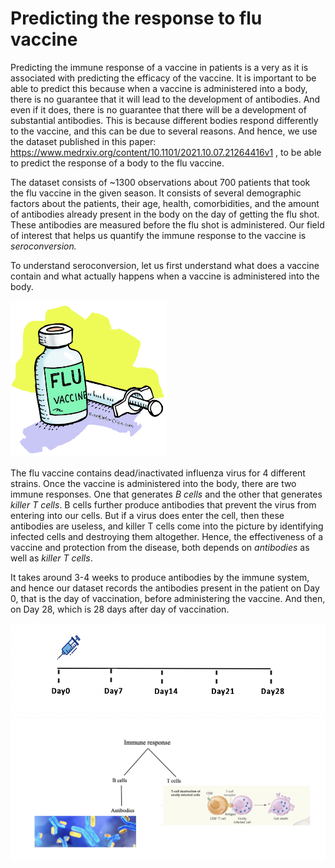 # Predicting the response to flu vaccine

Predicting the immune response of a vaccine in patients is a very as it is associated with predicting the efficacy of the vaccine. It is important to be able to predict this because when a vaccine is administered into a body, there is no guarantee that it will lead to the development of antibodies. And even if it does, there is no guarantee that there will be a development of substantial antibodies. This is because different bodies respond differently to the vaccine, and this can be due to several reasons. And hence, we use the dataset published in this paper: https://www.medrxiv.org/content/10.1101/2021.10.07.21264416v1 , to be able to predict the response of a body to the flu vaccine. 


The dataset consists of ~1300 observations about 700 patients that took the flu vaccine in the given season. It consists of several demographic factors about the patients, their age, health, comorbidities, and the amount of antibodies already present in the body on the day of getting the flu shot. These antibodies are measured before the flu shot is administered. Our field of interest that helps us quantify the immune response to the vaccine is _seroconversion._

To understand seroconversion, let us first understand what does a vaccine contain and what actually happens when a vaccine is administered into the body.


<img src="/flu_vaccine.jpeg" width="250" height="250">


The flu vaccine contains dead/inactivated influenza virus for 4 different strains. Once the vaccine is administered into the body, there are two immune responses. One that generates *B cells* and the other that generates *killer T cells*. B cells further produce antibodies that prevent the virus from entering into our cells. But if a virus does enter the cell, then these antibodies are useless, and killer T cells come into the picture by identifying infected cells and destroying them altogether. Hence, the effectiveness of a vaccine and protection from the disease, both depends on *antibodies* as well as *killer T cells*.  

It takes around 3-4 weeks to produce antibodies by the immune system, and hence our dataset records the antibodies present in the patient on Day 0, that is the day of vaccination, before administering the vaccine. And then, on Day 28, which is 28 days after day of vaccination.

<img src="/timeline.png" width="550" height="150">

<img src="/ImmuneResponse.png">

